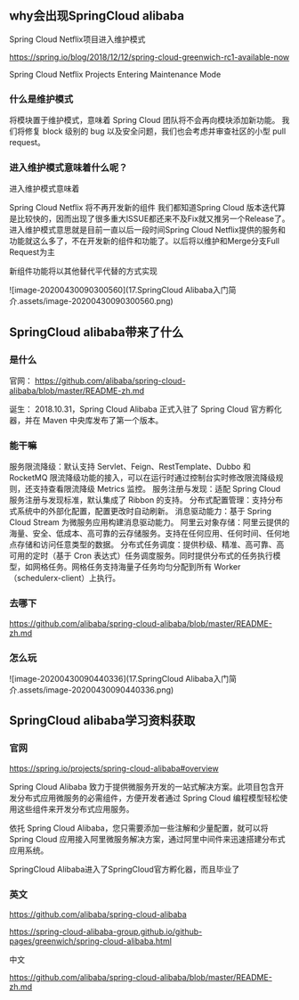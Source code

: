 ## why会出现SpringCloud alibaba

Spring Cloud Netflix项目进入维护模式

https://spring.io/blog/2018/12/12/spring-cloud-greenwich-rc1-available-now





Spring Cloud Netflix Projects Entering Maintenance Mode

### 什么是维护模式

将模块置于维护模式，意味着 Spring Cloud 团队将不会再向模块添加新功能。
我们将修复 block 级别的 bug 以及安全问题，我们也会考虑并审查社区的小型 pull request。



### 进入维护模式意味着什么呢？

进入维护模式意味着

Spring Cloud Netflix 将不再开发新的组件
我们都知道Spring Cloud 版本迭代算是比较快的，因而出现了很多重大ISSUE都还来不及Fix就又推另一个Release了。进入维护模式意思就是目前一直以后一段时间Spring Cloud Netflix提供的服务和功能就这么多了，不在开发新的组件和功能了。以后将以维护和Merge分支Full Request为主

新组件功能将以其他替代平代替的方式实现

![image-20200430090300560](17.SpringCloud Alibaba入门简介.assets/image-20200430090300560.png)





## SpringCloud alibaba带来了什么

### 是什么

 官网：
https://github.com/alibaba/spring-cloud-alibaba/blob/master/README-zh.md

诞生：
2018.10.31，Spring Cloud Alibaba 正式入驻了 Spring Cloud 官方孵化器，并在 Maven 中央库发布了第一个版本。



### 能干嘛

服务限流降级：默认支持 Servlet、Feign、RestTemplate、Dubbo 和 RocketMQ 限流降级功能的接入，可以在运行时通过控制台实时修改限流降级规则，还支持查看限流降级 Metrics 监控。
服务注册与发现：适配 Spring Cloud 服务注册与发现标准，默认集成了 Ribbon 的支持。
分布式配置管理：支持分布式系统中的外部化配置，配置更改时自动刷新。
消息驱动能力：基于 Spring Cloud Stream 为微服务应用构建消息驱动能力。
阿里云对象存储：阿里云提供的海量、安全、低成本、高可靠的云存储服务。支持在任何应用、任何时间、任何地点存储和访问任意类型的数据。
分布式任务调度：提供秒级、精准、高可靠、高可用的定时（基于 Cron 表达式）任务调度服务。同时提供分布式的任务执行模型，如网格任务。网格任务支持海量子任务均匀分配到所有 Worker（schedulerx-client）上执行。



### 去哪下

https://github.com/alibaba/spring-cloud-alibaba/blob/master/README-zh.md



### 怎么玩

![image-20200430090440336](17.SpringCloud Alibaba入门简介.assets/image-20200430090440336.png)





## SpringCloud alibaba学习资料获取

### 官网

https://spring.io/projects/spring-cloud-alibaba#overview





Spring Cloud Alibaba 致力于提供微服务开发的一站式解决方案。此项目包含开发分布式应用微服务的必需组件，方便开发者通过 Spring Cloud 编程模型轻松使用这些组件来开发分布式应用服务。

依托 Spring Cloud Alibaba，您只需要添加一些注解和少量配置，就可以将 Spring Cloud 应用接入阿里微服务解决方案，通过阿里中间件来迅速搭建分布式应用系统。

SpringCloud Alibaba进入了SpringCloud官方孵化器，而且毕业了



### 英文

https://github.com/alibaba/spring-cloud-alibaba

https://spring-cloud-alibaba-group.github.io/github-pages/greenwich/spring-cloud-alibaba.html



中文

https://github.com/alibaba/spring-cloud-alibaba/blob/master/README-zh.md

